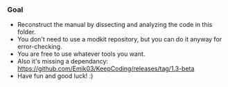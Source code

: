 ### Goal

* Reconstruct the manual by dissecting and analyzing the code in this folder.
* You don't need to use a modkit repository, but you can do it anyway for error-checking.
* You are free to use whatever tools you want.
* Also it's missing a dependancy: https://github.com/Emik03/KeepCoding/releases/tag/1.3-beta
* Have fun and good luck! :)
